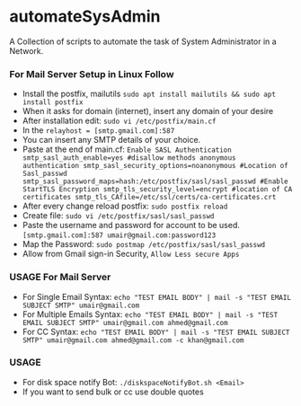 # automateSysAdmin
A Collection of scripts to automate the task of System Administrator in a Network.

### For Mail Server Setup in Linux Follow
* Install the postfix, mailutils `sudo apt install mailutils && sudo apt install postfix`
* When it asks for domain (internet), insert any domain of your desire
* After installation edit: `sudo vi /etc/postfix/main.cf`
* In the `relayhost = [smtp.gmail.com]:587`
* You can insert any SMTP details of your choice.
* Paste at the end of main.cf:
`Enable SASL Authentication
smtp_sasl_auth_enable=yes
#disallow methods anonymous authentication
smtp_sasl_security_options=noanonymous
#Location of Sasl_passwd
smtp_sasl_password_maps=hash:/etc/postfix/sasl/sasl_passwd
#Enable StartTLS Encryption
smtp_tls_security_level=encrypt
#location of CA certificates
smtp_tls_CAfile=/etc/ssl/certs/ca-certificates.crt
`
* After every change reload postfix: `sudo postfix reload`
* Create file: `sudo vi /etc/postfix/sasl/sasl_passwd`
* Paste the username and password for account to be used. `[smtp.gmail.com]:587 umair@gmail.com:password123`
* Map the Password: `sudo postmap /etc/postfix/sasl/sasl_passwd`
* Allow from Gmail sign-in Security, `Allow Less secure Apps`

### USAGE For Mail Server
* For Single Email Syntax:
`echo "TEST EMAIL BODY" | mail -s "TEST EMAIL SUBJECT SMTP" umair@gmail.com`
* For Multiple Emails Syntax:
`echo "TEST EMAIL BODY" | mail -s "TEST EMAIL SUBJECT SMTP" umair@gmail.com ahmed@gmail.com`
* For CC Syntax: `echo "TEST EMAIL BODY" | mail -s "TEST EMAIL SUBJECT SMTP" umair@gmail.com ahmed@gmail.com -c khan@gmail.com` 

### USAGE 
* For disk space notify Bot:
`./diskspaceNotifyBot.sh <Email>`
* If you want to send bulk or cc use double quotes
